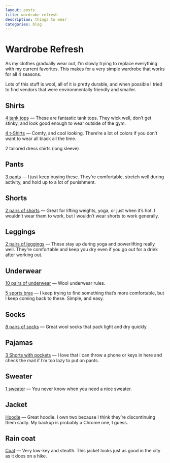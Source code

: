 ```yaml
---
layout: posts
title: wardrobe refresh
description: things to wear
categories: blog
---
```


# Wardrobe Refresh

As my clothes gradually wear out, I’m slowly trying to replace everything with my current favorites. This makes for a very simple wardrobe that works for all 4 seasons. 

Lots of this stuff is wool, all of it is pretty durable, and when possible I tried to find vendors that were environmentally friendly and smaller. 

## Shirts

[4 tank tops](https://ryu.com/shop/us/women/tops/standard-issue-racerback-tank) — These are fantastic tank tops. They wick well, don’t get stinky, and look good enough to wear outside of the gym.

[4 t-Shirts](https://jungmaven.com/collections/hemp-shirts-womens-tees-tanks/products/hemp-shirt-ojai-tee-short-sleeve-womens) — Comfy, and cool looking. There’re a lot of colors if you don’t want to wear all black all the time.

2 tailored dress shirts (long sleeve)

## Pants

[3 pants](https://www.outdoorvoices.com/products/rectrek-pant?variant=34894691781&size=1) — I just keep buying these. They’re comfortable, stretch well during activity, and hold up to a lot of punishment.

## Shorts

[2 pairs of shorts](https://ryu.com/shop/us/women-all/shorts/power-short) — Great for lifting weights, yoga, or just when it’s hot. I wouldn’t wear them to work, but I wouldn’t wear shorts to work generally.

## Leggings

[2 pairs of leggings](https://ryu.com/shop/us/women/bottoms/cardio-tights) — These stay up during yoga and powerlifting really well. They’re comfortable and keep you dry even if you go out for a drink after working out.

## Underwear

[10 pairs of underwear](https://www.icebreaker.com/en-us/womens-underwear/siren-hipkini/104704.html) — Wool underwear rules.

[5 sports bras](https://www.calvinklein.us/en/womens-clothing/womens-bras/custom-modern-cotton-bralette-52705992) — I keep trying to find something that’s more comfortable, but I keep coming back to these. Simple, and easy.

## Socks

[8 pairs of socks](https://bombas.com/products/womens-no-shows-one-color-eight-pack?variant=black) — Great wool socks that pack light and dry quickly.

## Pajamas

[3 Shorts with pockets](https://www.foxers.com/black-tomboy-boxer-brief/) — I love that i can throw a phone or keys in here and check the mail if I’m too lazy to put on pants.

## Sweater

[1 sweater](https://www.icebreaker.com/en-us/womens-sweaters/waypoint-crewe-sweater/104316.html?dwvar_104316_color=401) — You never know when you need a nice sweater.

## Jacket

[Hoodie](https://missionworkshop.com/products/the-torre-womens-high-performance-windpro-hoodie-jacket) — Great hoodie. I own two because I think they’re discontinuing them sadly. My backup is probably a Chrome one, I guess.

## Rain coat

[Coat](https://arcteryx.com/us/en/shop/womens/andra-coat) — Very low-key and stealth. This jacket looks just as good in the city as it does on a hike.